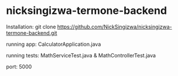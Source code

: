 # nicksingizwa-termone-backend

Installation: git clone https://github.com/NickSingizwa/nicksingizwa-termone-backend.git

running app: CalculatorApplication.java

running tests: MathServiceTest.java & MathControllerTest.java

port: 5000
